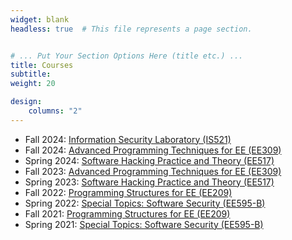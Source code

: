 ```yaml
---
widget: blank
headless: true  # This file represents a page section.


# ... Put Your Section Options Here (title etc.) ...
title: Courses
subtitle:
weight: 20

design:
    columns: "2"
---
```

- Fall 2024: [Information Security Laboratory (IS521)](https://teemo.kaist.ac.kr/is521/2024)
- Fall 2024: [Advanced Programming Techniques for EE (EE309)](https://teemo.kaist.ac.kr/ee309/2024)
- Spring 2024: [Software Hacking Practice and Theory (EE517)](https://teemo.kaist.ac.kr/ee517/2024)
- Fall 2023: [Advanced Programming Techniques for EE (EE309)](https://teemo.kaist.ac.kr/ee309/2023)
- Spring 2023: [Software Hacking Practice and Theory (EE517)](https://teemo.kaist.ac.kr/ee517/2023)
- Fall 2022: [Programming Structures for EE (EE209)](https://teemo.kaist.ac.kr/ee209/2022)
- Spring 2022: [Special Topics: Software Security (EE595-B)](https://teemo.kaist.ac.kr/ee595/2022)
- Fall 2021: [Programming Structures for EE (EE209)](https://teemo.kaist.ac.kr/ee209/2021)
- Spring 2021: [Special Topics: Software Security (EE595-B)](https://teemo.kaist.ac.kr/ee595/2021)

